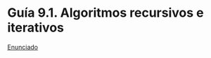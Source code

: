 # Guía 9.1. Algoritmos recursivos e iterativos


[Enunciado](https://docs.google.com/document/d/1Hl2BlAlBp7RhkLhxuO_A7pP-mIYJlZvs/preview)
